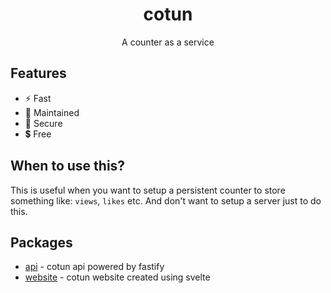 <h1 align="center">cotun</h1>
<p align="center">A counter as a service</p>

## Features

* ⚡ Fast
* 🔧 Maintained
* 🔰 Secure
* 💲 Free

## When to use this?

This is useful when you want to setup a persistent counter to store something like:
`views`, `likes` etc. And don't want to setup a server just to do this.

## Packages

* [api](https://github.com/qxb3/cotun/tree/main/packages/api) - cotun api powered by fastify
* [website](https://github.com/qxb3/cotun/tree/main/packages/website) - cotun website created using svelte
